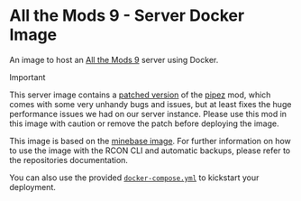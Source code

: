 # All the Mods 9 - Server Docker Image

An image to host an [All the Mods 9](https://www.curseforge.com/minecraft/modpacks/all-the-mods-9) server using Docker.

> [!IMPORTANT]
> This server image contains a [patched version](https://github.com/henkelmax/pipez/pull/218) of the [pipez](https://github.com/henkelmax/pipez) mod, which comes with some very unhandy bugs and issues, but at least fixes the huge performance issues we had on our server instance. Please use this mod in this image with caution or remove the patch before deploying the image.

This image is based on the [minebase image](https://github.com/zekroTJA/minebase). For further information on how to use the image with the RCON CLI and automatic backups, please refer to the repositories documentation.

You can also use the provided [`docker-compose.yml`](./docker-compose.yml) to kickstart your deployment.